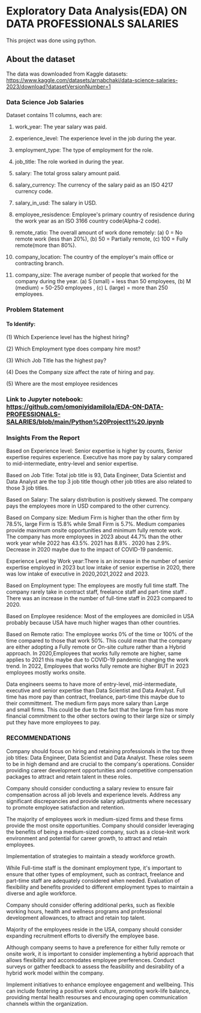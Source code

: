 # Exploratory Data Analysis(EDA) ON DATA PROFESSIONALS SALARIES

This project was done using python.

## About the dataset

The data was downloaded from Kaggle datasets: https://www.kaggle.com/datasets/arnabchaki/data-science-salaries-2023/download?datasetVersionNumber=1

### Data Science Job Salaries  

Dataset contains 11 columns, each are: 

1.  work_year: The year salary was paid.

2.  experience_level: The experience level in the job during the year.
            
3.  employment_type: The type of employment for the role.
      
4.  job_title: The role worked in during the year.

5.  salary: The total gross salary amount paid.

6.  salary_currency: The currency of the salary paid as an ISO 4217 currency code.

7.  salary_in_usd: The salary in USD.

8.  employee_resisdence: Employee's primary country of resisdence during the work year as an ISO 3166 country code(Alpha-2 code).

9.  remote_ratio: The overall amount of work done remotely:
        (a) 0 = No remote work (less than 20%),
        (b) 50 = Partially remote,
        (c) 100 = Fully remote(more than 80%).
                
10. company_location: The country of the employer's main office or contracting branch.

11. company_size: The average number of people that worked for the company during the year.
        (a) S (small) = less than 50 employees,
        (b) M (medium) = 50-250 employees ,
        (c) L (large) = more than 250 employees.

### Problem Statement

#### To Identify:
    
(1) Which Experience level has the highest hiring?

(2) Which Employment type does company hire most?

(3) Which Job Title has the highest pay?

(4) Does the Company size affect the rate of hiring and pay.

(5) Where are the most employee residences
 
### Link to Jupyter notebook: https://github.com/omoniyidamilola/EDA-ON-DATA-PROFESSIONALS-SALARIES/blob/main/Python%20Project1%20.ipynb 

### Insights From the Report

Based on Experience level: Senior expertise is higher by counts, Senior expertise requires experience. Executive has more pay by salary compared to mid-intermediate, entry-level and senior expertise.  
    
Based on Job Title: Total job title is 93, Data Engineer, Data Scientist and Data Analyst are the top 3 job title though other job titles are also related to those 3 job titles. 
    
Based on Salary: The salary distribution is positively skewed. The company pays the employees more in USD compared to the other currency.         
    
Based on Company size: Medium Firm is higher than the other firm by 78.5%, large Firm is 15.8% while Small Firm is 5.7%.  Medium companies provide maximum onsite opportunities and minimum fully remote work.                                                                          
The company has more employees in 2023 about 44.7% than the other work year while 2022 has 43.5%. 2021 has 8.8% .  2020 has 2.9%. Decrease in 2020 maybe due to the impact of COVID-19 pandemic.                   
    
Experience Level by Work year:There is an increase in the number of senior expertise employed in 2023 but low intake of senior expertise in 2020, there was low intake of executive in 2020,2021,2022 and 2023.   
    
Based on Employment type: The employees are mostly full time staff. The company rarely take in contract staff, freelance staff and part-time staff  . 
There was an increase in the number of full-time staff in 2023 compared to 2020.   

Based on Employee residence: Most of the employees are domiciled in USA probably because USA have much higher wages than other countries.

Based on Remote ratio: The employee works 0% of the time or 100% of the time compared to those that work 50%. This could mean that the company are either adopting a Fully remote or On-site culture rather than a Hybrid approach.  In 2020,Employees that works fully remote are higher, same applies to 2021 this maybe due to COVID-19 pandemic changing the work trend. In 2022, Employees that works fully remote are higher BUT in 2023 employees mostly works onsite.   

Data engineers seems to have more of entry-level, mid-intermediate, executive and senior expertise than Data Scientist and Data Analyst.  Full time has more pay than contract, freelance, part-time this maybe due to their committment. The medium firm pays more salary than Large and small firms. This could be due to the fact that the large firm has more financial commitment to the other sectors owing to their large size or simply put they have more employees to pay.
    
                                                             

### RECOMMENDATIONS

Company should focus on hiring and retaining professionals in the top three job titles: Data Engineer, Data Scientist and Data Analyst. These roles seem to be in high demand and are crucial to the company's operations. Consider providing career development opportunities and competitive compensation packages to attract and retain talent in these roles.
    
Company should consider conducting a salary review to ensure fair compensation across all job levels and experience levels. Address any significant discrepancies and provide salary adjustments where necessary to promote employee satisfaction and retention.

The majority of employees work in medium-sized firms and these firms provide the most onsite opportunities. Company should consider leveraging the benefits of being a medium-sized company, such as a close-knit work environment and potential for career growth, to attract and retain employees.

Implementation of strategies to maintain a steady workforce growth.

While Full-time staff is the dominant employment type, it's important to ensure that other types of employment, such as contract, freelance and part-time staff are adequately considered when needed. Evaluation of flexibility and benefits provided to different employment types to maintain a diverse and agile workforce.

Company should consider offering additional perks, such as flexible working hours, health and wellness programs and professional development allowances, to attract and retain top talent.

Majority of the employees reside in the USA, company should consider expanding recruitment efforts to diversify the employee base.

Although company seems to have a preference for either fully remote or onsite work, it is important to consider implementing a hybrid approach that allows flexibility and accomodates employee prerferences. Conduct surveys or gather feedback to assess the feasibility and desirability of a hybrid work model within the company.




Implement initiatives to enhance employee engagement and wellbeing. This can include fostering a positive work culture, promoting work-life balance, providing mental health resourses and encouraging open communication channels within the organization.



